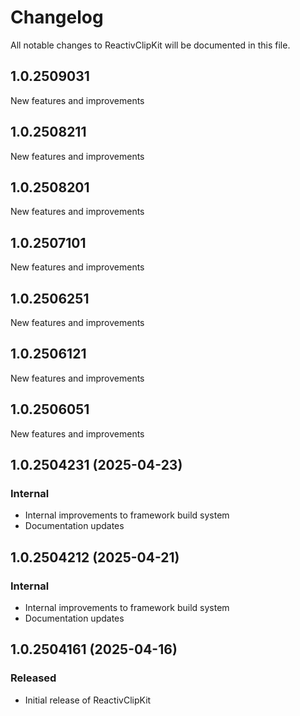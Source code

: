 # Changelog

All notable changes to ReactivClipKit will be documented in this file.

## 1.0.2509031

New features and improvements


## 1.0.2508211

New features and improvements

## 1.0.2508201

New features and improvements

## 1.0.2507101

New features and improvements

## 1.0.2506251

New features and improvements

## 1.0.2506121

New features and improvements

## 1.0.2506051

New features and improvements

## 1.0.2504231 (2025-04-23)

### Internal

- Internal improvements to framework build system
- Documentation updates

## 1.0.2504212 (2025-04-21)

### Internal

- Internal improvements to framework build system
- Documentation updates

## 1.0.2504161 (2025-04-16)

### Released

- Initial release of ReactivClipKit
